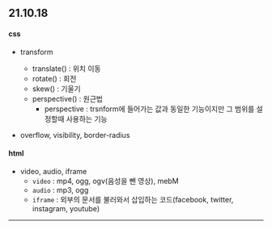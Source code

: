 ## 21.10.18

#### css

- transform
  - translate() : 위치 이동
  - rotate() : 회전
  - skew() : 기울기
  - perspective() : 원근법
    - perspective : trsnform에 들어가는 값과 동일한 기능이지만 그 범위를 설정할때 사용하는 기능

- overflow, visibility, border-radius



#### html

- video, audio, iframe
  - `video` : mp4, ogg, ogv(음성을 뺀 영상), mebM
  - `audio` : mp3, ogg
  - `iframe` : 외부의 문서를 불러와서 삽입하는 코드(facebook, twitter, instagram, youtube)



---





